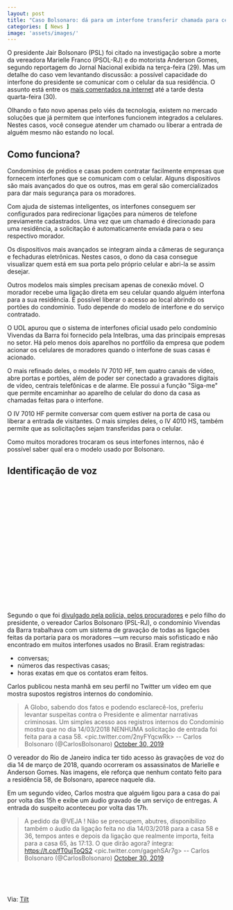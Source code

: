 ```yaml
---
layout: post
title: "Caso Bolsonaro: dá para um interfone transferir chamada para celular?"
categories: [ News ]
image: 'assets/images/'
---
```




O presidente Jair Bolsonaro (PSL) foi citado na investigação sobre a morte da vereadora Marielle Franco (PSOL-RJ) e do motorista Anderson Gomes, segundo reportagem do Jornal Nacional exibida na terça-feira (29). Mas um detalhe do caso vem levantando discussão: a possível capacidade do interfone do presidente se comunicar com o celular da sua residência. O assunto está entre os [mais comentados na internet](https://twitter.com/i/trends) até a tarde desta quarta-feira (30).

Olhando o fato novo apenas pelo viés da tecnologia, existem no mercado soluções que já permitem que interfones funcionem integrados a celulares. Nestes casos, você consegue atender um chamado ou liberar a entrada de alguém mesmo não estando no local.

<!-- RETANGULO LARGO -->
<script async src="https://pagead2.googlesyndication.com/pagead/js/adsbygoogle.js"></script>
<!-- Informat -->
<ins class="adsbygoogle"
style="display:block"
data-ad-client="ca-pub-2838251107855362"
data-ad-slot="2327980059"
data-ad-format="auto"
data-full-width-responsive="true"></ins>
<script>
(adsbygoogle = window.adsbygoogle || []).push({});
</script>

## Como funciona?

Condomínios de prédios e casas podem contratar facilmente empresas que fornecem interfones que se comunicam com o celular. Alguns dispositivos são mais avançados do que os outros, mas em geral são comercializados para dar mais segurança para os moradores.

Com ajuda de sistemas inteligentes, os interfones conseguem ser configurados para redirecionar ligações para números de telefone previamente cadastrados. Uma vez que um chamado é direcionado para uma residência, a solicitação é automaticamente enviada para o seu respectivo morador.

Os dispositivos mais avançados se integram ainda a câmeras de segurança e fechaduras eletrônicas. Nestes casos, o dono da casa consegue visualizar quem está em sua porta pelo próprio celular e abri-la se assim desejar.

<!-- RETANGULO LARGO 2 -->
<script async src="//pagead2.googlesyndication.com/pagead/js/adsbygoogle.js"></script>
<ins class="adsbygoogle"
style="display:block; text-align:center;"
data-ad-layout="in-article"
data-ad-format="fluid"
data-ad-client="ca-pub-2838251107855362"
data-ad-slot="8549252987"></ins>
<script>
(adsbygoogle = window.adsbygoogle || []).push({});
</script>

Outros modelos mais simples precisam apenas de conexão móvel. O morador recebe uma ligação direta em seu celular quando alguém interfona para a sua residência. É possível liberar o acesso ao local abrindo os portões do condomínio. Tudo depende do modelo de interfone e do serviço contratado.

O UOL apurou que o sistema de interfones oficial usado pelo condomínio Vivendas da Barra foi fornecido pela Intelbras, uma das principais empresas no setor. Há pelo menos dois aparelhos no portfólio da empresa que podem acionar os celulares de moradores quando o interfone de suas casas é acionado.

O mais refinado deles, o modelo IV 7010 HF, tem quatro canais de vídeo, abre portas e portões, além de poder ser conectado a gravadores digitais de vídeo, centrais telefônicas e de alarme. Ele possui a função "Siga-me" que permite encaminhar ao aparelho de celular do dono da casa as chamadas feitas para o interfone.

O IV 7010 HF permite conversar com quem estiver na porta de casa ou liberar a entrada de visitantes. O mais simples deles, o IV 4010 HS, também permite que as solicitações sejam transferidas para o celular.

Como muitos moradores trocaram os seus interfones internos, não é possível saber qual era o modelo usado por Bolsonaro.

## Identificação de voz

<!-- QUADRADO -->
<script async src="//pagead2.googlesyndication.com/pagead/js/adsbygoogle.js"></script>
<ins class="adsbygoogle"
style="display:inline-block;width:336px;height:280px"
data-ad-client="ca-pub-2838251107855362"
data-ad-slot="5351066970"></ins>
<script>
(adsbygoogle = window.adsbygoogle || []).push({});
</script>

Segundo o que foi [divulgado pela polícia, pelos procuradores](https://www1.folha.uol.com.br/poder/2019/10/aras-diz-que-mencao-a-bolsonaro-no-caso-marielle-e-factoide-e-foi-arquivada.shtml) e pelo filho do presidente, o vereador Carlos Bolsonaro (PSL-RJ), o condomínio Vivendas da Barra trabalhava com um sistema de gravação de todas as ligações feitas da portaria para os moradores —um recurso mais sofisticado e não encontrado em muitos interfones usados no Brasil. Eram registradas:

+ conversas;
+ números das respectivas casas;
+ horas exatas em que os contatos eram feitos.

Carlos publicou nesta manhã em seu perfil no Twitter um vídeo em que mostra supostos registros internos do condomínio.

> A Globo, sabendo dos fatos e podendo esclarecê-los, preferiu levantar suspeitas contra o Presidente e alimentar narrativas criminosas. Um simples acesso aos registros internos do Condomínio mostra que no dia 14/03/2018 NENHUMA solicitação de entrada foi feita para a casa 58. <pic.twitter.com/2nyFYqcwRk>
    -- Carlos Bolsonaro (@CarlosBolsonaro) [October 30, 2019](https://twitter.com/CarlosBolsonaro/status/1189537947881746442?ref_src=twsrc%5Etfw)

<!-- RETANGULO LARGO -->
<script async src="https://pagead2.googlesyndication.com/pagead/js/adsbygoogle.js"></script>
<!-- Informat -->
<ins class="adsbygoogle"
style="display:block"
data-ad-client="ca-pub-2838251107855362"
data-ad-slot="2327980059"
data-ad-format="auto"
data-full-width-responsive="true"></ins>
<script>
(adsbygoogle = window.adsbygoogle || []).push({});
</script>

O vereador do Rio de Janeiro indica ter tido acesso às gravações de voz do dia 14 de março de 2018, quando ocorreram os assassinatos de Marielle e Anderson Gomes. Nas imagens, ele reforça que nenhum contato feito para a residência 58, de Bolsonaro, aparece naquele dia.

Em um segundo vídeo, Carlos mostra que alguém ligou para a casa do pai por volta das 15h e exibe um áudio gravado de um serviço de entregas. A entrada do suspeito aconteceu por volta das 17h.

> A pedido da @VEJA ! Não se preocupem, abutres, disponibilizo também o áudio da ligação feita no dia 14/03/2018 para a casa 58 e 36, tempos antes e depois da ligação que realmente importa, feita para a casa 65, às 17:13. O que dirão agora? íntegra: <https://t.co/fT0ujToQS2> <pic.twitter.com/gagehSAr7g>
    -- Carlos Bolsonaro (@CarlosBolsonaro) [October 30, 2019](https://twitter.com/CarlosBolsonaro/status/1189579300116279296?ref_src=twsrc%5Etfw)

<!-- MINI ANÚNCIO -->
<script async src="//pagead2.googlesyndication.com/pagead/js/adsbygoogle.js"></script>
<!-- Games Root -->
<ins class="adsbygoogle"
style="display:inline-block;width:336px;height:50px"
data-ad-client="ca-pub-2838251107855362"
data-ad-slot="5351066970"></ins>
<script>
(adsbygoogle = window.adsbygoogle || []).push({});
</script>

Via: [Tilt](https://www.uol.com.br/tilt/noticias/redacao/2019/10/30/interfone-do-condominio-de-bolsonaro-aciona-celular-de-morador-entenda.htm)
